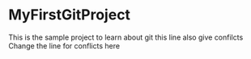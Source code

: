 # MyFirstGitProject
This is the sample project to learn about git
this line also give confilcts
Change the line for conflicts here